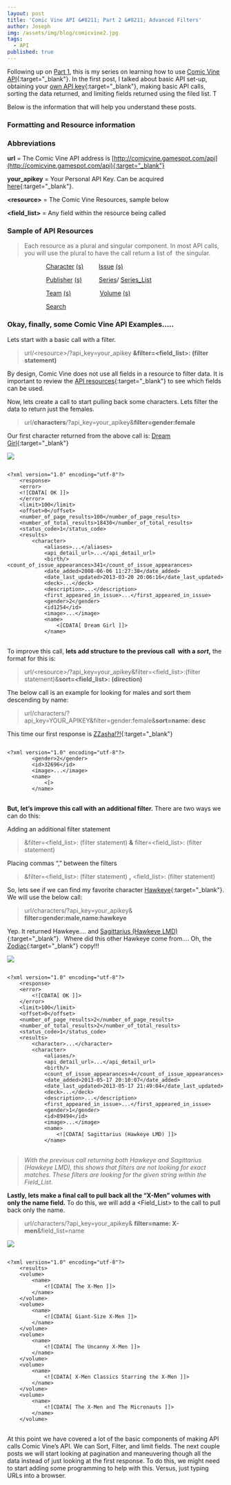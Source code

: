 ```yaml
---
layout: post
title: 'Comic Vine API &#8211; Part 2 &#8211; Advanced Filters'
author: Joseph
img: /assets/img/blog/comicvine2.jpg
tags:
  - API
published: true
---
```

Following up on [Part 1](/blog/how-to-use-comic-vine-api-part-1 "Part 1"), this is my series on learning how to use [Comic Vine API](http://www.comicvine.com/api/){:target="_blank"}. In the first post, I talked about basic API set-up, obtaining your [own API key](https://auth.comicvine.com/signup/){:target="_blank"}, making basic API calls, sorting the data returned, and limiting fields returned using the filed list. T

Below is the information that will help you understand these posts.

### Formatting and Resource information

###  Abbreviations
__url__ = The Comic Vine API address is [http://comicvine.gamespot.com/api](http://comicvine.gamespot.com/api){:target="_blank"}

__your_apikey__ = Your Personal API Key. Can be acquired [here](https://auth.comicvine.com/signup/){:target="_blank"}.

__&lt;resource&gt;__ = The Comic Vine Resources, sample below

__&lt;field_list&gt;__ = Any field within the resource being called


### Sample of API Resources

>Each resource as a plural and singular component. In most API calls, you will use the plural to have the call return a list of  the singular.

<p style="padding-left: 90px;" align="left">
    <a href="http://www.comicvine.com/api/documentation#toc-0-2" target="_blank">Character</a>
    <a href="http://www.comicvine.com/api/documentation#toc-0-3" target="_blank">(s)</a>        
    <a href="http://www.comicvine.com/api/documentation#toc-0-10" target="_blank">Issue</a>
    <a href="http://www.comicvine.com/api/documentation#toc-0-11" target="_blank">(s)</a>
  </p>

  <p style="padding-left: 90px;" align="left">
    <a href="http://www.comicvine.com/api/documentation#toc-0-26" target="_blank">Publisher</a>
    <a href="http://www.comicvine.com/api/documentation#toc-0-27" target="_blank">(s)</a>         
    <a href="http://www.comicvine.com/api/documentation#toc-0-28" target="_blank">Series</a>/
    <a href="http://www.comicvine.com/api/documentation#toc-0-29" target="_blank">Series_List</a>
  </p>

  <p style="padding-left: 90px;" align="left">
    <a href="http://www.comicvine.com/api/documentation#toc-0-33" target="_blank">Team</a>
    <a href="http://www.comicvine.com/api/documentation#toc-0-34" target="_blank">(s)</a>                
    <a href="http://www.comicvine.com/api/documentation#toc-0-40" target="_blank">Volume</a>
    <a href="http://www.comicvine.com/api/documentation#toc-0-41" target="_blank">(s)</a>
  </p>

  <p style="padding-left: 90px;" align="left">
    <a href="http://www.comicvine.com/api/documentation#toc-0-30" target="_blank">Search</a>
  </p>


### Okay, finally, some Comic Vine API Examples…..
Lets start with a basic call with a filter.

> url/&lt;resource&gt;/?api_key=your_apikey __&filter=&lt;field_list&gt;: (filter statement)__

By design, Comic Vine does not use all fields in a resource to filter data. It is important to review the [API resources](http://www.comicvine.com/api/documentation){:target="_blank"}  to see which fields can be used.

Now, lets create a call to start pulling back some characters. Lets filter the data to return just the females.

> url/__characters__/?api_key=your_apikey&__filter=gender:female__

Our first character returned from the above call is: [Dream Girl](http://www.comicvine.com/dream-girl/4005-1254/){:target="_blank"}

<img class="img-portfolio img-responsive" src="http://static6.comicvine.com/uploads/original/9/92932/2120994-dg11.jpg"  />

<pre>
<code class="xml">
&lt;?xml version="1.0" encoding="utf-8"?&gt;
    &lt;response&gt;
    &lt;error&gt;
    &lt;![CDATA[ OK ]]&gt;
    &lt;/error&gt;
    &lt;limit&gt;100&lt;/limit&gt;
    &lt;offset&gt;0&lt;/offset&gt;
    &lt;number_of_page_results&gt;100&lt;/number_of_page_results&gt;
    &lt;number_of_total_results&gt;18430&lt;/number_of_total_results&gt;
    &lt;status_code&gt;1&lt;/status_code&gt;
    &lt;results&gt;
        &lt;character&gt;
            &lt;aliases&gt;...&lt;/aliases&gt;
            &lt;api_detail_url&gt;...&lt;/api_detail_url&gt;
            &lt;birth/&gt;     &lt;count_of_issue_appearances&gt;341&lt;/count_of_issue_appearances&gt;
            &lt;date_added&gt;2008-06-06 11:27:38&lt;/date_added&gt;
            &lt;date_last_updated&gt;2013-03-20 20:06:16&lt;/date_last_updated&gt;
            &lt;deck&gt;...&lt;/deck&gt;
            &lt;description&gt;...&lt;/description&gt;
            &lt;first_appeared_in_issue&gt;...&lt;/first_appeared_in_issue&gt;
            &lt;gender&gt;2&lt;/gender&gt;
            &lt;id1254&lt;/id&gt;
            &lt;image&gt;...&lt;/image&gt;
            &lt;name&gt;
                &lt;[CDATA[ Dream Girl ]]&gt;
            &lt;/name&gt;
</code>
</pre>

To improve this call, __lets add structure to the previous call  with a *sort*,__ the format for this is:

> url/&lt;resource&gt;/?api_key=your_apikey&filter=&lt;field_list&gt;:(filter statement)&__sort=&lt;field_list&gt;: (direction)__

The below call is an example for looking for males and sort them descending by name:

> url/characters/?api_key=YOUR_APIKEY&filter=gender:female&__sort=name: desc__

This time our first response is [ZZasha!?!](http://comicvine.gamespot.com/zzasha/4005-32696/){:target="_blank"}

<pre>
<code class="xml">
&lt;?xml version="1.0" encoding="utf-8"?&gt;
        &lt;gender&gt;2&lt;/gender&gt;
        &lt;id&gt;32696&lt;/id&gt;
        &lt;image&gt;...&lt;/image&gt;
        &lt;name&gt;
            &lt;[<![CDATA[ Zzasha ]]>&gt;
        &lt;/name&gt;
</code>
</pre>

__But, let’s improve this call with an additional filter.__ There are two ways we can do this:

Adding an additional filter statement

> &filter=&lt;field_list&gt;: (filter statement) __&__ filter=&lt;field_list&gt;: (filter statement)

Placing commas “,” between the filters

> &filter=&lt;field_list&gt;: (filter statement) __,__ &lt;field_list&gt;: (filter statement)


So, lets see if we can find my favorite character [Hawkeye](http://www.comicvine.com/hawkeye/4005-1475/){:target="_blank"}. We will use the below call:

> url/characters/?api_key=your_apikey& __filter=gender:male,name:hawkeye__

Yep. It returned Hawkeye…. and [Sagittarius (Hawkeye LMD)](http://www.comicvine.com/sagittarius-hawkeye-lmd/4005-89494/){:target="_blank"}.  Where did this other Hawkeye come from…. Oh, the [Zodiac](http://www.comicvine.com/west-coast-avengers-26-zodiac-attack/4000-28820/){:target="_blank"} copy!!!

<img class="img-portfolio img-responsive" src="http://static8.comicvine.com/uploads/original/8/84205/3106326-copy+of+6-13-2013_001.jpg"  />

<pre>
<code class="xml">
&lt;?xml version="1.0" encoding="utf-8"?&gt;
    &lt;response&gt;
    &lt;error&gt;
        &lt;![CDATA[ OK ]]&gt;
    &lt;/error&gt;
    &lt;limit&gt;100&lt;/limit&gt;
    &lt;offset&gt;0&lt;/offset&gt;
    &lt;number_of_page_results&gt;2&lt;/number_of_page_results&gt;
    &lt;number_of_total_results&gt;2&lt;/number_of_total_results&gt;
    &lt;status_code&gt;1&lt;/status_code&gt;
    &lt;results&gt;
        &lt;character&gt;...&lt;/character&gt;
        &lt;character&gt;
            &lt;aliases/&gt;
            &lt;api_detail_url&gt;...&lt;/api_detail_url&gt;
            &lt;birth/&gt;
            &lt;count_of_issue_appearances&gt;4&lt;/count_of_issue_appearances&gt;
            &lt;date_added&gt;2013-05-17 20:10:07&lt;/date_added&gt;
            &lt;date_last_updated&gt;2013-05-17 21:49:04&lt;/date_last_updated&gt;
            &lt;deck&gt;...&lt;/deck&gt;
            &lt;description&gt;...&lt;/description&gt;
            &lt;first_appeared_in_issue&gt;...&lt;/first_appeared_in_issue&gt;
            &lt;gender&gt;1&lt;/gender&gt;
            &lt;id&gt;89494&lt;/id&gt;
            &lt;image&gt;...&lt;/image&gt;
            &lt;name&gt;
                &lt;![CDATA[ Sagittarius (Hawkeye LMD) ]]&gt;
            &lt;/name&gt;
</code>
</pre>


>*With the previous call returning both Hawkeye and Sagittarius (Hawkeye LMD), this shows that filters are not looking for exact matches. These filters are looking for the given string within the Field_List.*


__Lastly, lets make a final call to pull back all the “X-Men” volumes with only the name field.__ To do this, we will add a <Field_List> to the call to pull back only the name.


> url/characters/?api_key=your_apikey& __filter=name: X-men__&field_list=name

<img class="img-portfolio img-responsive" src="http://i2.wp.com/static.comicvine.com/uploads/scale_small/3/31666/3338645-1380300323.jpg?resize=326%2C497" />

<pre>
<code class="xml">
&lt;?xml version="1.0" encoding="utf-8"?&gt;
    &lt;results&gt;
    &lt;volume&gt;
        &lt;name&gt;
            &lt;![CDATA[ The X-Men ]]&gt;
        &lt;/name&gt;
    &lt;/volume&gt;
    &lt;volume&gt;
        &lt;name&gt;
            &lt;![CDATA[ Giant-Size X-Men ]]&gt;
        &lt;/name&gt;
    &lt;/volume&gt;
    &lt;volume&gt;
        &lt;name&gt;
            &lt;![CDATA[ The Uncanny X-Men ]]&gt;
        &lt;/name&gt;
    &lt;/volume&gt;
    &lt;volume&gt;
        &lt;name&gt;
            &lt;![CDATA[ X-Men Classics Starring the X-Men ]]&gt;
        &lt;/name&gt;
    &lt;/volume&gt;
    &lt;volume&gt;
        &lt;name&gt;
            &lt;![CDATA[ The X-Men and The Micronauts ]]&gt;
        &lt;/name&gt;
    &lt;/volume&gt;
</code>
</pre>

At this point we have covered a lot of the basic components of making API calls Comic Vine’s API. We can Sort, Filter, and limit fields. The next couple posts we will start looking at pagination and maneuvering though all the data instead of just looking at the first response. To do this, we might need to start adding some programming to help with this. Versus, just typing URLs into a browser.
